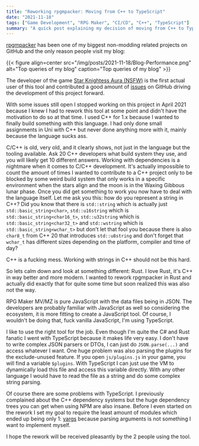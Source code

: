 ```yaml
---
title: "Reworking rpgmpacker: Moving from C++ to TypeScript"
date: "2021-11-18"
tags: ["Game Development", "RPG Maker", "CI/CD", "C++", "TypeScript"]
summary: "A quick post explaining my decision of moving from C++ to TypeScript for my project rpgmpacker."
---
```


[rpgmpacker](https://github.com/erri120/rpgmpacker) has been one of my biggest non-modding related projects on GitHub and the only reason people visit my blog:

{{< figure align=center src="/img/posts/2021-11-18/Blog-Performance.png" alt="Top queries of my blog" caption="Top queries of my blog" >}}

The developer of the game [Star Knightess Aura (NSFW)](https://aura-dev.itch.io/star-knightess-aura) is the first actual user of this tool and contributed a good amount of [issues](https://github.com/erri120/rpgmpacker/issues?q=is%3Aissue+author%3Aauragamedev) on GitHub driving the development of this project forward.

With some issues still open I stopped working on this project in April 2021 because I knew I had to rework this tool at some point and didn't have the motivation to do so at that time. I used C++ for 1.x because I wanted to finally build something with this language. I had only done small assignments in Uni with C++ but never done anything more with it, mainly because the language sucks ass.

C/C++ is old, very old, and it clearly shows, not just in the language but the tooling available. Ask 20 C++ developers what build system they use, and you will likely get 10 different answers. Working with dependencies is a nightmare when it comes to C/C++ development. It's actually impossible to count the amount of times I wanted to contribute to a C++ project only to be blocked by some weird build system that only works in a specific environment when the stars align and the moon is in the Waxing Gibbous lunar phase. Once you did get something to work you now have to deal with the language itself. Let me ask you this: how do you represent a string in C++? Did you know that there is `std::string` which is actually just `std::basic_string<char>`, `std::u16string` which is `std::basic_string<char16_t>`, `std::u32string` which is `std::basic_string<char32_t>` and `std::wstring` which is `std::basic_string<wchar_t>` but don't let that fool you because there is also `char8_t` from C++ 20 that introduces `std::u8string` and don't forget that `wchar_t` has different sizes depending on the platform, compiler and time of day?

C++ is a fucking mess. Working with strings in C++ should not be this hard.

So lets calm down and look at something different: Rust. I love Rust, it's C++ in way better and more modern. I wanted to rework rpgmpacker in Rust and actually did exactly that for quite some time but soon realized this was also not the way.

RPG Maker MV/MZ is pure JavaScript with the data files being in JSON. The developers are probably familiar with JavaScript as well so considering the ecosystem, it is more fitting to create a JavaScript tool. Of course, I wouldn't be doing that, fuck vanilla JavaScript, I'm using TypeScript.

I like to use the right tool for the job. Even though I'm quite the C# and Rust fanatic I went with TypeScript because it makes life very easy. I don't have to write complex JSON parsers or DTOs, I can just do `JSON.parse(...)` and access whatever I want. One huge problem was also parsing the plugins for the exclude-unused feature. If you open `js/plugins.js` in your game, you will find a variable `$plugins`. With TypeScript I can just use the VM to dynamically load this file and access this variable directly. With any other language I would have to read the file as a string and do some complex string parsing.

Of course there are some problems with TypeScript. I previously complained about the C++ dependency systems but the huge dependency trees you can get when using NPM are also insane. Before I even started on the rework I set my goal to require the least amount of modules which ended up being only 1: [yargs](https://www.npmjs.com/package/yargs) because parsing arguments is not something I want to implement myself.

I hope the rework will be received pleasantly by the 2 people using the tool.
